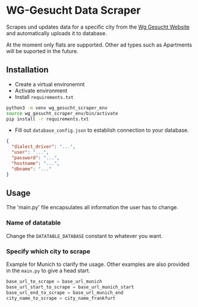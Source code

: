 # WG-Gesucht Data Scraper

Scrapes und updates data for a specific city from the [Wg Gesucht Website](https://www.wg-gesucht.de/) and automatically uploads it to database.

At the moment only flats are supported. Other ad types such as Apartments will be suported in the future.

## Installation
- Create a virtual environemnt
- Activate environment
- Install `requirements.txt`

```sh
python3 -m venv wg_gesucht_scraper_env
source wg_gesucht_scraper_env/bin/activate
pip install -r requirements.txt
```

- Fill out `database_config.json` to establish connection to your database.

```json
{
  "dialect_driver": "...",
  "user": "...",
  "password": "...",
  "hostname": "...",
  "dbname": "..."
}
```

## Usage

The 'main.py' file encapsulates all information the user has to change.

### Name of datatable
Change the `DATATABLE_DATABASE` constant to whatever you want. 

### Specify which city to scrape

Example for Munich to clarify the usage. Other examples are also provided in the `main.py` to give a head start.

```python
base_url_to_scrape = base_url_munich
base_url_start_to_scrape = base_url_munich_start
base_url_end_to_scrape = base_url_munich_end
city_name_to_scrape = city_name_frankfurt
```
